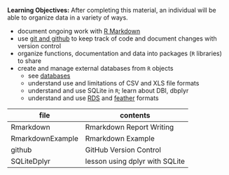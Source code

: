**Learning Objectives:** After completing this material, an individual will be able to
organize data in a variety of ways.

- document ongoing work with [R Markdown](http://rmarkdown.rstudio.com/)
- use [git and github](http://happygitwithr.com/) to keep track of code and document changes with version control
- organize functions, documentation and data into packages (`R` libraries) to share
- create and manage external databases from `R` objects
    + see [databases](https://db.rstudio.com/)
    + understand use and limitations of CSV and XLS file formats
    + understand and use SQLite in `R`; learn about DBI, dbplyr
    + understand and use [RDS](http://www.fromthebottomoftheheap.net/2012/04/01/saving-and-loading-r-objects/) and [feather](https://github.com/wesm/feather) formats
    
file | contents
---- | --------
Rmarkdown | Rmarkdown Report Writing
RmarkdownExample | Rmarkdown Example
github | GitHub Version Control
SQLiteDplyr | lesson using dplyr with SQLite

    